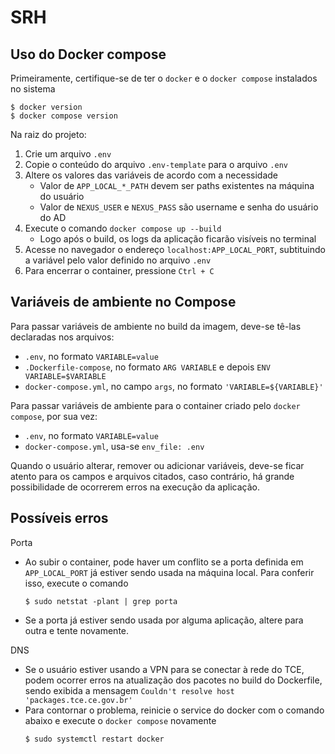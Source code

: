 # SRH
## Uso do Docker compose
Primeiramente, certifique-se de ter o `docker` e o `docker compose` instalados no sistema
```shell
$ docker version
$ docker compose version
```

Na raiz do projeto:
1. Crie um arquivo `.env`
2. Copie o conteúdo do arquivo `.env-template` para o arquivo `.env`
3. Altere os valores das variáveis de acordo com a necessidade
   - Valor de `APP_LOCAL_*_PATH` devem ser paths existentes na máquina do usuário
   - Valor de `NEXUS_USER` e `NEXUS_PASS` são username e senha do usuário do AD
4. Execute o comando `docker compose up --build`
   - Logo após o build, os logs da aplicação ficarão visíveis no terminal
5. Acesse no navegador o endereço `localhost:APP_LOCAL_PORT`, subtituindo a variável pelo valor definido no arquivo `.env`
6. Para encerrar o container, pressione `Ctrl + C`

## Variáveis de ambiente no Compose
Para passar variáveis de ambiente no build da imagem, deve-se tê-las declaradas nos arquivos:
- `.env`, no formato `VARIABLE=value`
- `.Dockerfile-compose`, no formato `ARG VARIABLE` e depois `ENV VARIABLE=$VARIABLE`
- `docker-compose.yml`, no campo `args`, no formato `'VARIABLE=${VARIABLE}'`

Para passar variáveis de ambiente para o container criado pelo `docker compose`, por sua vez:
- `.env`, no formato `VARIABLE=value`
- `docker-compose.yml`, usa-se `env_file: .env`

Quando o usuário alterar, remover ou adicionar variáveis, deve-se ficar atento para os campos e arquivos citados, caso contrário, há grande possibilidade de ocorrerem erros na execução da aplicação.

## Possíveis erros
Porta
- Ao subir o container, pode haver um conflito se a porta definida em `APP_LOCAL_PORT` já estiver sendo usada na máquina local. Para conferir isso, execute o comando
    ```shell
    $ sudo netstat -plant | grep porta
    ```
- Se a porta já estiver sendo usada por alguma aplicação, altere para outra e tente novamente.

DNS
- Se o usuário estiver usando a VPN para se conectar à rede do TCE, podem ocorrer erros na atualização dos pacotes no build do Dockerfile, sendo exibida a mensagem `Couldn't resolve host 'packages.tce.ce.gov.br'`
- Para contornar o problema, reinicie o service do docker com o comando abaixo e execute o `docker compose` novamente
    ```shell
    $ sudo systemctl restart docker
    ```

